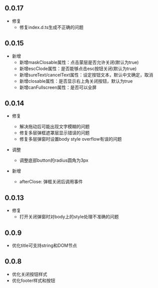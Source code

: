 
## 0.0.17

- 修复
  - 修复index.d.ts生成不正确的问题


## 0.0.15

- 新增
  - 新增maskClosable属性：点击蒙层是否允许关闭(默认为true)
  - 新增escClode属性：是否能够点击esc按钮关闭(默认为true)
  - 新增sureText/cancelText属性：设定按钮文本，默认中文确定，取消
  - 新增closable属性：是否显示右上角关闭按钮，默认为true
  - 新增canFullscreen属性：是否可以全屏

## 0.0.14

- 修复
  - 解决拖动后可能出现文字模糊的问题
  - 修复多层弹框遮罩层显示错误的问题
  - 修复多层弹窗时设置body style overflow有误的问题

- 调整
  - 调整底部button的radius圆角为3px

- 新增
  - afterClose: 弹框关闭后调用事件

## 0.0.13

- 修复
  - 打开关闭弹窗时对body上的style处理不准确的问题


## 0.0.9

- 优化title可支持string和DOM节点


## 0.0.8

- 优化关闭按钮样式
- 优化footer样式和按钮